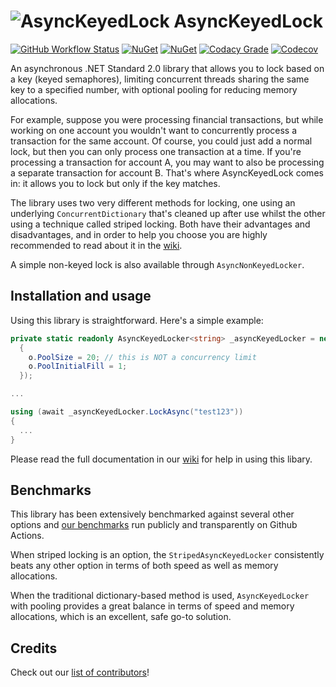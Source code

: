 # ![AsyncKeyedLock](https://raw.githubusercontent.com/MarkCiliaVincenti/AsyncKeyedLock/master/logo32.png) AsyncKeyedLock
[![GitHub Workflow Status](https://img.shields.io/github/actions/workflow/status/MarkCiliaVincenti/AsyncKeyedLock/dotnet.yml?branch=master&logo=github&style=flat)](https://actions-badge.atrox.dev/MarkCiliaVincenti/AsyncKeyedLock/goto?ref=master) [![NuGet](https://img.shields.io/nuget/v/AsyncKeyedLock?label=NuGet&logo=nuget&style=flat)](https://www.nuget.org/packages/AsyncKeyedLock) [![NuGet](https://img.shields.io/nuget/dt/AsyncKeyedLock?logo=nuget&style=flat)](https://www.nuget.org/packages/AsyncKeyedLock) [![Codacy Grade](https://img.shields.io/codacy/grade/315c3d5a06a441bda26ffd88e705fa63?style=flat)](https://app.codacy.com/gh/MarkCiliaVincenti/AsyncKeyedLock/dashboard) [![Codecov](https://img.shields.io/codecov/c/github/MarkCiliaVincenti/AsyncKeyedLock?label=coverage&logo=codecov&style=flat)](https://app.codecov.io/gh/MarkCiliaVincenti/AsyncKeyedLock)

An asynchronous .NET Standard 2.0 library that allows you to lock based on a key (keyed semaphores), limiting concurrent threads sharing the same key to a specified number, with optional pooling for reducing memory allocations.

For example, suppose you were processing financial transactions, but while working on one account you wouldn't want to concurrently process a transaction for the same account. Of course, you could just add a normal lock, but then you can only process one transaction at a time. If you're processing a transaction for account A, you may want to also be processing a separate transaction for account B. That's where AsyncKeyedLock comes in: it allows you to lock but only if the key matches.

The library uses two very different methods for locking, one using an underlying `ConcurrentDictionary` that's cleaned up after use whilst the other using a technique called striped locking. Both have their advantages and disadvantages, and in order to help you choose you are highly recommended to read about it in the [wiki](https://github.com/MarkCiliaVincenti/AsyncKeyedLock/wiki).

A simple non-keyed lock is also available through `AsyncNonKeyedLocker`.

## Installation and usage
Using this library is straightforward. Here's a simple example:
```csharp
private static readonly AsyncKeyedLocker<string> _asyncKeyedLocker = new(o =>
  {
    o.PoolSize = 20; // this is NOT a concurrency limit
    o.PoolInitialFill = 1;
  });

...

using (await _asyncKeyedLocker.LockAsync("test123"))
{
  ...
}
```

Please read the full documentation in our [wiki](https://github.com/MarkCiliaVincenti/AsyncKeyedLock/wiki) for help in using this libary.

## Benchmarks
This library has been extensively benchmarked against several other options and [our benchmarks](https://github.com/MarkCiliaVincenti/AsyncKeyedLockBenchmarks) run publicly and transparently on Github Actions.

When striped locking is an option, the `StripedAsyncKeyedLocker` consistently beats any other option in terms of both speed as well as memory allocations.

When the traditional dictionary-based method is used, `AsyncKeyedLocker` with pooling provides a great balance in terms of speed and memory allocations, which is an excellent, safe go-to solution.

## Credits
Check out our [list of contributors](https://github.com/MarkCiliaVincenti/AsyncKeyedLock/blob/master/CONTRIBUTORS.md)!

